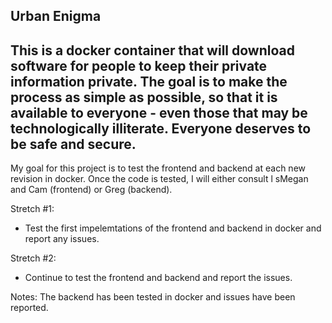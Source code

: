 **Urban Enigma**
------------
This is a docker container that will download software for people to
keep their private information private. The goal is to make the process
as simple as possible, so that it is available to everyone - even those
that may be technologically illiterate. Everyone deserves to be safe
and secure.
------------
My goal for this project is to test the frontend and backend at each new revision in docker. Once the code is tested, 
I will either consult l
sMegan and Cam (frontend) or Greg (backend). 

Stretch #1:
- Test the first impelemtations of the frontend and backend
  in docker and report any issues. 

Stretch #2:
- Continue to test the frontend and backend and report
  the issues.

Notes:
The backend has been tested in docker and issues have been reported. 
